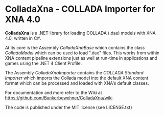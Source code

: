 ColladaXna - COLLADA Importer for XNA 4.0
=========================================

**ColladaXna** is a .NET library for loading COLLADA (.dae) models with XNA 4.0, written in C#.

At its core is the Assembly _ColladaXnaBase_ which contains the class _ColladaModel_ which can be used to load ".dae" files. This works from within XNA content pipeline extensions just as well at run-time in applications and games using the .NET 4 Client Profile.

The Assembly _ColladaXnaImporter_ contains the _COLLADA Standard Importer_ which imports the Collada model into the default XNA content format which can be processed and loaded with XNA's default classes.

For documentation and more refer to the Wiki at https://github.com/Bunkerbewohner/ColladaXna/wiki

The code is published under the MIT license (see LICENSE.txt)